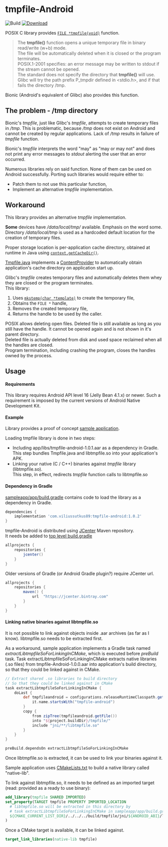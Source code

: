 # tmpfile-Android

![Build](https://github.com/ViliusSutkus89/tmpfile-Android/workflows/build/badge.svg)
[![Download](https://api.bintray.com/packages/viliussutkus89/maven-repo/tmpfile-android/images/download.svg)](https://bintray.com/viliussutkus89/maven-repo/tmpfile-android/_latestVersion)

POSIX C library provides [`FILE *tmpfile(void)`](https://linux.die.net/man/3/tmpfile) function.
> The **tmpfile()** function opens a unique temporary file in binary read/write (w+b) mode.  
> The file will be automatically deleted when it is closed or the program terminates.  
> POSIX.1-2001 specifies: an error message may be written to stdout if the stream cannot be opened.  
> The standard does not specify the directory that **tmpfile()** will use.  
> Glibc will try the path prefix P_tmpdir defined in <stdio.h>, and if that fails the directory /tmp.

Bionic (Android's equivalent of Glibc) also provides this function.

## The problem - /tmp directory

Bionic's *tmpfile*, just like Glibc's *tmpfile*, attempts to create temporary files in */tmp*.
This is problematic, because */tmp* does not exist on Android and cannot be created by regular applications.
Lack of */tmp* results in failure of *tmpfile* function.

Bionic's *tmpfile* interprets the word "may" as "may or may not" and does not print any error messages to *stdout* alerting the user that an error occurred.

Numerous libraries rely on said function. None of them can be used on Android successfully.
Porting such libraries would require either to:
* Patch them to not use this particular function,
* Implement an alternative *tmpfile* implementation.

## Workaround

This library provides an alternative *tmpfile* implementation.

**Some** devices have */data/local/tmp/* available. Emphasis on the word some.  
Directory */data/local/tmp* is used as a hardcoded default location for the creation of temporary files.

Proper storage location is per-application cache directory, obtained at runtime in Java using
[`context.getCacheDir()`](https://developer.android.com/reference/android/content/Context.html#getCacheDir()).
    
[Tmpfile.java](/lib/src/main/java/com/viliussutkus89/android/tmpfile/Tmpfile.java) implements a [ContentProvider](https://developer.android.com/reference/android/content/ContentProvider)
to automatically obtain application's cache directory on application start up.

Glibc's *tmpfile* creates temporary files and automatically deletes them whey they are closed or the program terminates.  
This library:
1) Uses [```mkstemp(char *template)```](https://linux.die.net/man/3/mkstemp) to create the temporary file,
2) Obtains the ```FILE *``` handle,
3) Removes the created temporary file,
4) Returns the handle to be used by the caller.

POSIX allows deleting open files.
Deleted file is still available as long as you still have the handle.
It cannot be opened again and is not shown in it's parent directory.  
Deleted file is actually deleted from disk and used space reclaimed when all the handles are closed.  
Program termination, including crashing the program, closes the handles owned by the process.

## Usage

#### Requirements
This library requires Android API level 16 (Jelly Bean 4.1.x) or newer.
Such a requirement is imposed by the current versions of Android Native Development Kit.

#### Example
Library provides a proof of concept [sample application](/sampleapp).

Loading tmpfile library is done in two steps:
* Including app/libs/tmpfile-android-1.0.1.aar as a dependency in Gradle.  
This step bundles Tmpfile.java and libtmpfile.so into your application's APK.
* Linking your native (C / C++) binaries against *tmpfile* library (libtmpfile.so).  
This step, in effect, redirects *tmpfile* function calls to libtmpfile.so

#### Dependency in Gradle
[sampleapp/app/build.gradle](sampleapp/app/build.gradle) contains code to load the library as a dependency in Gradle.
```gradle
dependencies {
    implementation 'com.viliussutkus89:tmpfile-android:1.0.2'
}
```

tmpfile-Android is distributed using [JCenter](https://jcenter.bintray.com) Maven repository.  
It needs be added to [top level build.gradle](sampleapp/build.gradle)
```gradle
allprojects {
    repositories {
        jcenter()
    }
}
```

Older versions of Gradle (or Android Gradle plugin?) require JCenter url.
```gradle
allprojects {
    repositories {
        maven() {
            url  "https://jcenter.bintray.com"
        }
    }
}
```

#### Linking native binaries against libtmpfile.so

It is not possible to link against objects inside .aar archives (as far as I know). libtmpfile.so needs to be extracted first.

As a workaround, sample application implements a Gradle task named *extractLibtmpfileSoForLinkingInCMake*, which is executed before *preBuild* task.
Task extractLibtmpfileSoForLinkingInCMake extracts native libraries (.so files) from tmpfile-Android-1.0.0.aar into application's build directory, so that they could be linked against in CMake.
```gradle
// Extract shared .so libraries to build directory
// So that they could be linked against in CMake
task extractLibtmpfileSoForLinkingInCMake {
    doLast {
        def tmpfileandroid = configurations.releaseRuntimeClasspath.getResolvedConfiguration().getResolvedArtifacts().find {
            it.name.startsWith("tmpfile-android")
        }
        copy {
            from zipTree(tmpfileandroid.getFile())
            into "${project.buildDir}/tmpfile/"
            include "jni/**/libtmpfile.so"
        }
    }
}

preBuild.dependsOn extractLibtmpfileSoForLinkingInCMake
```

Once libtmpfile.so is extracted, it can be used to link your binaries against it.

Sample application uses [CMakeLists.txt](sampleapp/app/src/main/cpp/CMakeLists.txt) to build a native library called "native-lib".

To link against libtmpfile.so, it needs to be defined as an imported target (read: provided as a ready to use binary):
```CMake
add_library(tmpfile SHARED IMPORTED)
set_property(TARGET tmpfile PROPERTY IMPORTED_LOCATION
  # libtmpfile.so will be extracted in this directory by
  # task extractLibtmpfileSoForLinkingInCMake in sampleapp/app/build.gradle
  ${CMAKE_CURRENT_LIST_DIR}/../../../build/tmpfile/jni/${ANDROID_ABI}/libtmpfile.so
)
```

Once a CMake target is available, it can be linked against.
```CMake
target_link_libraries(native-lib tmpfile)
```
